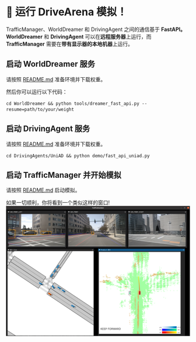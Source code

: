 # 🤩 运行 DriveArena 模拟！

TrafficManager、WorldDreamer 和 DrivingAgent 之间的通信基于 **FastAPI。WorldDreamer** 和 **DrivingAgent** 可以在**远程服务器**上运行，而 **TrafficManager** 需要在**带有显示器的本地机器**上运行。

## 启动 WorldDreamer 服务

请按照 [README.md](../WorldDreamer/README.md) 准备环境并下载权重。

然后你可以运行以下代码：
```shell
cd WorldDreamer && python tools/dreamer_fast_api.py --resume=path/to/your/weight
```

## 启动 DrivingAgent 服务

请按照 [README.md](../DrivingAgents/UniAD/README_CN.md) 准备环境并下载权重。

```shell
cd DrivingAgents/UniAD && python demo/fast_api_uniad.py
```

## 启动 TrafficManager 并开始模拟
请按照 [README.md](../TrafficManager/README.md) 启动模拟。

如果一切顺利，你将看到一个类似这样的窗口!
![alt text](../assets/simulation.png)
